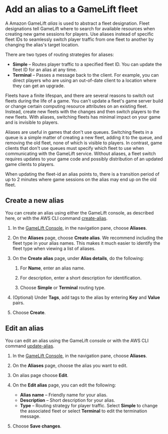 # Add an alias to a GameLift fleet<a name="aliases-creating"></a>

A Amazon GameLift *alias* is used to abstract a fleet designation\. Fleet designations tell GameLift where to search for available resources when creating new game sessions for players\. Use aliases instead of specific fleet IDs to seamlessly switch player traffic from one fleet to another by changing the alias's target location\. 

There are two types of routing strategies for aliases:
+ **Simple** – Routes player traffic to a specified fleet ID\. You can update the fleet ID for an alias at any time\.
+ **Terminal** – Passes a message back to the client\. For example, you can direct players who are using an out\-of\-date client to a location where they can get an upgrade\. 

Fleets have a finite lifespan, and there are several reasons to switch out fleets during the life of a game\. You can't update a fleet's game server build or change certain computing resource attributes on an existing fleet\. Instead, create new fleets with the changes and then switch players to the new fleets\. With aliases, switching fleets has minimal impact on your game and is invisible to players\.

Aliases are useful in games that don't use queues\. Switching fleets in a queue is a simple matter of creating a new fleet, adding it to the queue, and removing the old fleet, none of which is visible to players\. In contrast, game clients that don't use queues must specify which fleet to use when communicating with the GameLift service\. Without aliases, a fleet switch requires updates to your game code and possibly distribution of an updated game clients to players\.

When updating the fleet\-id an alias points to, there is a transition period of up to 2 minutes where game sessions on the alias may end up on the old fleet\.

## Create a new alias<a name="aliases-creating-new"></a>

You can create an alias using either the GameLift console, as described here, or with the AWS CLI command [create\-alias](https://docs.aws.amazon.com/cli/latest/reference/gamelift/create-alias.html)\.

1. In the [GameLift Console](https://console.aws.amazon.com/gamelift/), in the navigation pane, choose **Aliases**\.

1. On the **Aliases** page, choose **Create alias**\. We recommend including the fleet type in your alias names\. This makes it much easier to identify the fleet type when viewing a list of aliases\.

1. On the **Create alias** page, under **Alias details**, do the following:

   1. For **Name**, enter an alias name\.

   1. For description, enter a short description for identification\.

   1. Choose **Simple** or **Terminal** routing type\.

1. \(Optional\) Under **Tags**, add tags to the alias by entering **Key** and **Value** pairs\.

1. Choose **Create**\.

## Edit an alias<a name="aliases-editing"></a>

You can edit an alias using the GameLift console or with the AWS CLI command [update\-alias](https://docs.aws.amazon.com/cli/latest/reference/gamelift/update-alias.html)\.

1. In the [GameLift Console](https://console.aws.amazon.com/gamelift/), in the navigation pane, choose **Aliases**\.

1. On the **Aliases** page, choose the alias you want to edit\.

1. On alias page choose **Edit**\.

1. On the **Edit alias** page, you can edit the following:
   + **Alias name** – Friendly name for your alias\.
   + **Description** – Short description for your alias\.
   + **Type** – Routing strategy for player traffic\. Select **Simple** to change the associated fleet or select **Terminal** to edit the termination message\.

1. Choose **Save changes**\.